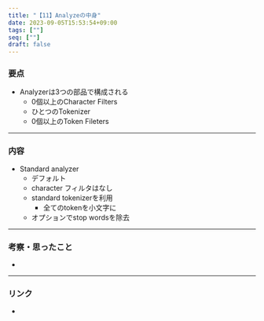 ```yaml
---
title: "【11】Analyzeの中身"
date: 2023-09-05T15:53:54+09:00
tags: [""]
seq: [""]
draft: false
---
```


### 要点
- Analyzerは3つの部品で構成される
  - 0個以上のCharacter Filters
  - ひとつのTokenizer
  - 0個以上のToken Fileters


---
### 内容
- Standard analyzer
  - デフォルト
  - character フィルタはなし
  - standard tokenizerを利用
    - 全てのtokenを小文字に
  - オプションでstop wordsを除去

---
### 考察・思ったこと
- 

---
### リンク
- 